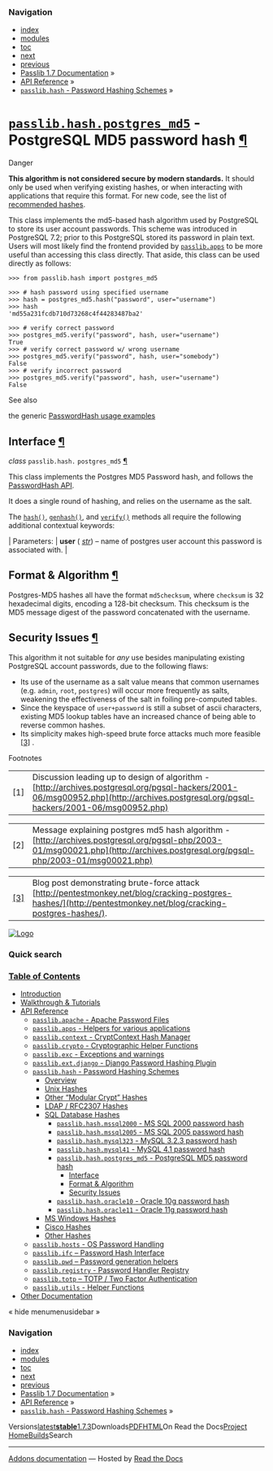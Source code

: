 <!-- Source: https://passlib.readthedocs.io/en/stable/lib/passlib.hash.postgres_md5.html -->

### Navigation

- [index](https://passlib.readthedocs.io/en/stable/genindex.html "General Index")
- [modules](https://passlib.readthedocs.io/en/stable/py-modindex.html "Python Module Index")
- [toc](https://passlib.readthedocs.io/en/stable/contents.html "Table Of Contents")
- [next](https://passlib.readthedocs.io/en/stable/lib/passlib.hash.oracle10.html "passlib.hash.oracle10 - Oracle 10g password hash")
- [previous](https://passlib.readthedocs.io/en/stable/lib/passlib.hash.mysql41.html "passlib.hash.mysql41 - MySQL 4.1 password hash")
- [Passlib 1.7 Documentation](https://passlib.readthedocs.io/en/stable/index.html) »
- [API Reference](https://passlib.readthedocs.io/en/stable/lib/index.html) »
- [`passlib.hash` \- Password Hashing Schemes](https://passlib.readthedocs.io/en/stable/lib/passlib.hash.html) »

# [`passlib.hash.postgres_md5`](https://passlib.readthedocs.io/en/stable/lib/passlib.hash.postgres_md5.html\#passlib.hash.postgres_md5 "passlib.hash.postgres_md5") \- PostgreSQL MD5 password hash [¶](https://passlib.readthedocs.io/en/stable/lib/passlib.hash.postgres_md5.html\#passlib-hash-postgres-md5-postgresql-md5-password-hash "Permalink to this headline")

Danger

**This algorithm is not considered secure by modern standards.**
It should only be used when verifying existing hashes,
or when interacting with applications that require this format.
For new code, see the list of [recommended hashes](https://passlib.readthedocs.io/en/stable/narr/quickstart.html#recommended-hashes).

This class implements the md5-based hash algorithm used by PostgreSQL to store
its user account passwords. This scheme was introduced in PostgreSQL 7.2;
prior to this PostgreSQL stored its password in plain text.
Users will most likely find the frontend provided by [`passlib.apps`](https://passlib.readthedocs.io/en/stable/lib/passlib.apps.html#module-passlib.apps "passlib.apps: hashing & verifying passwords used in sql servers and other applications")
to be more useful than accessing this class directly.
That aside, this class can be used directly as follows:

```
>>> from passlib.hash import postgres_md5

>>> # hash password using specified username
>>> hash = postgres_md5.hash("password", user="username")
>>> hash
'md55a231fcdb710d73268c4f44283487ba2'

>>> # verify correct password
>>> postgres_md5.verify("password", hash, user="username")
True
>>> # verify correct password w/ wrong username
>>> postgres_md5.verify("password", hash, user="somebody")
False
>>> # verify incorrect password
>>> postgres_md5.verify("password", hash, user="username")
False

```

See also

the generic [PasswordHash usage examples](https://passlib.readthedocs.io/en/stable/narr/hash-tutorial.html#password-hash-examples)

## Interface [¶](https://passlib.readthedocs.io/en/stable/lib/passlib.hash.postgres_md5.html\#interface "Permalink to this headline")

_class_ `passlib.hash.` `postgres_md5` [¶](https://passlib.readthedocs.io/en/stable/lib/passlib.hash.postgres_md5.html#passlib.hash.postgres_md5 "Permalink to this definition")

This class implements the Postgres MD5 Password hash, and follows the [PasswordHash API](https://passlib.readthedocs.io/en/stable/lib/passlib.ifc.html#password-hash-api).

It does a single round of hashing, and relies on the username as the salt.

The [`hash()`](https://passlib.readthedocs.io/en/stable/lib/passlib.ifc.html#passlib.ifc.PasswordHash.hash "passlib.ifc.PasswordHash.hash"), [`genhash()`](https://passlib.readthedocs.io/en/stable/lib/passlib.ifc.html#passlib.ifc.PasswordHash.genhash "passlib.ifc.PasswordHash.genhash"), and [`verify()`](https://passlib.readthedocs.io/en/stable/lib/passlib.ifc.html#passlib.ifc.PasswordHash.verify "passlib.ifc.PasswordHash.verify") methods all require the
following additional contextual keywords:

| Parameters: | **user** ( [_str_](https://docs.python.org/3/library/stdtypes.html#str "(in Python v3.9)")) – name of postgres user account this password is associated with. |

## Format & Algorithm [¶](https://passlib.readthedocs.io/en/stable/lib/passlib.hash.postgres_md5.html\#format-algorithm "Permalink to this headline")

Postgres-MD5 hashes all have the format `md5checksum`,
where `checksum` is 32 hexadecimal digits, encoding a 128-bit checksum.
This checksum is the MD5 message digest of the password concatenated with the username.

## Security Issues [¶](https://passlib.readthedocs.io/en/stable/lib/passlib.hash.postgres_md5.html\#security-issues "Permalink to this headline")

This algorithm it not suitable for _any_ use besides manipulating existing
PostgreSQL account passwords, due to the following flaws:

- Its use of the username as a salt value means that common usernames
(e.g. `admin`, `root`, `postgres`) will occur more frequently as salts,
weakening the effectiveness of the salt in foiling pre-computed tables.
- Since the keyspace of `user+password` is still a subset of ascii characters,
existing MD5 lookup tables have an increased chance of being able to reverse common hashes.
- Its simplicity makes high-speed brute force attacks much more feasible [\[3\]](https://passlib.readthedocs.io/en/stable/lib/passlib.hash.postgres_md5.html#brute) .

Footnotes

|     |     |
| --- | --- |
| \[1\] | Discussion leading up to design of algorithm -<br>[http://archives.postgresql.org/pgsql-hackers/2001-06/msg00952.php](http://archives.postgresql.org/pgsql-hackers/2001-06/msg00952.php) |

|     |     |
| --- | --- |
| \[2\] | Message explaining postgres md5 hash algorithm -<br>[http://archives.postgresql.org/pgsql-php/2003-01/msg00021.php](http://archives.postgresql.org/pgsql-php/2003-01/msg00021.php) |

|     |     |
| --- | --- |
| [\[3\]](https://passlib.readthedocs.io/en/stable/lib/passlib.hash.postgres_md5.html#id1) | Blog post demonstrating brute-force attack [http://pentestmonkey.net/blog/cracking-postgres-hashes/](http://pentestmonkey.net/blog/cracking-postgres-hashes/). |

[![Logo](https://passlib.readthedocs.io/en/stable/_static/masthead.png)](https://passlib.readthedocs.io/en/stable/index.html "index")

### Quick search

### [Table of Contents](https://passlib.readthedocs.io/en/stable/contents.html)

- [Introduction](https://passlib.readthedocs.io/en/stable/index.html)
- [Walkthrough & Tutorials](https://passlib.readthedocs.io/en/stable/narr/index.html)
- [API Reference](https://passlib.readthedocs.io/en/stable/lib/index.html)
  - [`passlib.apache` \- Apache Password Files](https://passlib.readthedocs.io/en/stable/lib/passlib.apache.html)
  - [`passlib.apps` \- Helpers for various applications](https://passlib.readthedocs.io/en/stable/lib/passlib.apps.html)
  - [`passlib.context` \- CryptContext Hash Manager](https://passlib.readthedocs.io/en/stable/lib/passlib.context.html)
  - [`passlib.crypto` \- Cryptographic Helper Functions](https://passlib.readthedocs.io/en/stable/lib/passlib.crypto.html)
  - [`passlib.exc` \- Exceptions and warnings](https://passlib.readthedocs.io/en/stable/lib/passlib.exc.html)
  - [`passlib.ext.django` \- Django Password Hashing Plugin](https://passlib.readthedocs.io/en/stable/lib/passlib.ext.django.html)
  - [`passlib.hash` \- Password Hashing Schemes](https://passlib.readthedocs.io/en/stable/lib/passlib.hash.html)
    - [Overview](https://passlib.readthedocs.io/en/stable/lib/passlib.hash.html#overview)
    - [Unix Hashes](https://passlib.readthedocs.io/en/stable/lib/passlib.hash.html#unix-hashes)
    - [Other “Modular Crypt” Hashes](https://passlib.readthedocs.io/en/stable/lib/passlib.hash.html#other-modular-crypt-hashes)
    - [LDAP / RFC2307 Hashes](https://passlib.readthedocs.io/en/stable/lib/passlib.hash.html#ldap-rfc2307-hashes)
    - [SQL Database Hashes](https://passlib.readthedocs.io/en/stable/lib/passlib.hash.html#sql-database-hashes)
      - [`passlib.hash.mssql2000` \- MS SQL 2000 password hash](https://passlib.readthedocs.io/en/stable/lib/passlib.hash.mssql2000.html)
      - [`passlib.hash.mssql2005` \- MS SQL 2005 password hash](https://passlib.readthedocs.io/en/stable/lib/passlib.hash.mssql2005.html)
      - [`passlib.hash.mysql323` \- MySQL 3.2.3 password hash](https://passlib.readthedocs.io/en/stable/lib/passlib.hash.mysql323.html)
      - [`passlib.hash.mysql41` \- MySQL 4.1 password hash](https://passlib.readthedocs.io/en/stable/lib/passlib.hash.mysql41.html)
      - [`passlib.hash.postgres_md5` \- PostgreSQL MD5 password hash](https://passlib.readthedocs.io/en/stable/lib/passlib.hash.postgres_md5.html#)
        - [Interface](https://passlib.readthedocs.io/en/stable/lib/passlib.hash.postgres_md5.html#interface)
        - [Format & Algorithm](https://passlib.readthedocs.io/en/stable/lib/passlib.hash.postgres_md5.html#format-algorithm)
        - [Security Issues](https://passlib.readthedocs.io/en/stable/lib/passlib.hash.postgres_md5.html#security-issues)
      - [`passlib.hash.oracle10` \- Oracle 10g password hash](https://passlib.readthedocs.io/en/stable/lib/passlib.hash.oracle10.html)
      - [`passlib.hash.oracle11` \- Oracle 11g password hash](https://passlib.readthedocs.io/en/stable/lib/passlib.hash.oracle11.html)
    - [MS Windows Hashes](https://passlib.readthedocs.io/en/stable/lib/passlib.hash.html#ms-windows-hashes)
    - [Cisco Hashes](https://passlib.readthedocs.io/en/stable/lib/passlib.hash.html#cisco-hashes)
    - [Other Hashes](https://passlib.readthedocs.io/en/stable/lib/passlib.hash.html#other-hashes)
  - [`passlib.hosts` \- OS Password Handling](https://passlib.readthedocs.io/en/stable/lib/passlib.hosts.html)
  - [`passlib.ifc` – Password Hash Interface](https://passlib.readthedocs.io/en/stable/lib/passlib.ifc.html)
  - [`passlib.pwd` – Password generation helpers](https://passlib.readthedocs.io/en/stable/lib/passlib.pwd.html)
  - [`passlib.registry` \- Password Handler Registry](https://passlib.readthedocs.io/en/stable/lib/passlib.registry.html)
  - [`passlib.totp` – TOTP / Two Factor Authentication](https://passlib.readthedocs.io/en/stable/lib/passlib.totp.html)
  - [`passlib.utils` \- Helper Functions](https://passlib.readthedocs.io/en/stable/lib/passlib.utils.html)
- [Other Documentation](https://passlib.readthedocs.io/en/stable/other.html)

«
hide menumenusidebar
»


### Navigation

- [index](https://passlib.readthedocs.io/en/stable/genindex.html "General Index")
- [modules](https://passlib.readthedocs.io/en/stable/py-modindex.html "Python Module Index")
- [toc](https://passlib.readthedocs.io/en/stable/contents.html "Table Of Contents")
- [next](https://passlib.readthedocs.io/en/stable/lib/passlib.hash.oracle10.html "passlib.hash.oracle10 - Oracle 10g password hash")
- [previous](https://passlib.readthedocs.io/en/stable/lib/passlib.hash.mysql41.html "passlib.hash.mysql41 - MySQL 4.1 password hash")
- [Passlib 1.7 Documentation](https://passlib.readthedocs.io/en/stable/index.html) »
- [API Reference](https://passlib.readthedocs.io/en/stable/lib/index.html) »
- [`passlib.hash` \- Password Hashing Schemes](https://passlib.readthedocs.io/en/stable/lib/passlib.hash.html) »

Versions[latest](https://passlib.readthedocs.io/en/latest/lib/passlib.hash.postgres_md5.html)**[stable](https://passlib.readthedocs.io/en/stable/lib/passlib.hash.postgres_md5.html)**[1.7.3](https://passlib.readthedocs.io/en/1.7.3/lib/passlib.hash.postgres_md5.html)Downloads[PDF](https://passlib.readthedocs.io/_/downloads/en/stable/pdf/)[HTML](https://passlib.readthedocs.io/_/downloads/en/stable/htmlzip/)On Read the Docs[Project Home](https://app.readthedocs.org/projects/passlib/?utm_source=passlib&utm_content=flyout)[Builds](https://app.readthedocs.org/projects/passlib/builds/?utm_source=passlib&utm_content=flyout)Search

* * *

[Addons documentation](https://docs.readthedocs.io/page/addons.html?utm_source=passlib&utm_content=flyout) ― Hosted by
[Read the Docs](https://about.readthedocs.com/?utm_source=passlib&utm_content=flyout)
